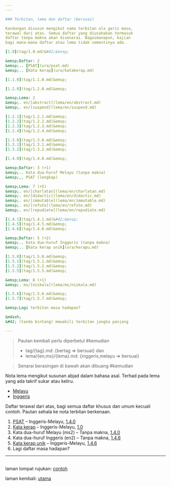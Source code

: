 ```yaml
---
---

### Terbitan, lema dan daftar (bersuai)

Kandungan disusun mengikut nama terbitan ala garis masa,
terawal dari atas. Semua daftar yang diusahakan termasuk
daftar tanpa makna akan disenarai. Bagaimanapun, kajian
bagi mana-mana daftar atau lema tidak semestinya ada.

[1.0](tag/1.0.md)&#42;&ensp;

&emsp;Daftar: 2  
&emsp;.. [PSAT](ura/psat.md)  
&emsp;.. [Kata kerap](ura/katakerap.md)  

[1.1.0](tag/1.1.0.md)&emsp;

[1.2.0](tag/1.2.0.md)&emsp;

&emsp;Lema: 2  
&emsp;. en/[abstract](lema/en/abstract.md)  
&emsp;. en/[suspend](lema/en/suspend.md)  

[1.2.1](tag/1.2.1.md)&emsp;
[1.2.2](tag/1.2.2.md)&emsp;
[1.2.3](tag/1.2.3.md)&emsp;
[1.2.4](tag/1.2.4.md)&emsp;

[1.3.0](tag/1.3.0.md)&emsp;
[1.3.1](tag/1.3.1.md)&emsp;
[1.3.2](tag/1.3.2.md)&emsp;

[1.4.0](tag/1.4.0.md)&emsp;

&emsp;Daftar: 3 (+1)  
&emsp;.. Kata dua-huruf Melayu (tanpa makna)  
&emsp;,, PSAT (lengkap)  

&emsp;Lema: 7 (+5)  
&emsp;. en/[charlatan](lema/en/charlatan.md)  
&emsp;. en/[didactic](lema/en/didactic.md)  
&emsp;. en/[immutable](lema/en/immutable.md)  
&emsp;. en/[refute](lema/en/refute.md)  
&emsp;. en/[repudiate](lema/en/repudiate.md)  

[1.4.1](tag/1.4.1.md)&#42;&ensp;
[1.4.5](tag/1.4.5.md)&emsp;
[1.4.6](tag/1.4.6.md)&emsp;

&emsp;Daftar: 5 (+2)  
&emsp;.. Kata dua-huruf Inggeris (tanpa makna)  
&emsp;.. [Kata kerap unik](ura/kerapu.md)  

[1.5.0](tag/1.5.0.md)&emsp;
[1.5.1](tag/1.5.1.md)&emsp;
[1.5.2](tag/1.5.2.md)&emsp;
[1.5.5](tag/1.5.5.md)&emsp;

&emsp;Lema: 8 (+1)  
&emsp;. ms/[niskala](lema/ms/niskala.md)  

[1.5.6](tag/1.5.6.md)&emsp;
[1.5.7](tag/1.5.7.md)&emsp;

&emsp;Lagi terbitan masa hadapan?

&mdash;  
&#42; (tanda bintang) mewakili terbitan jangka panjang  

---
```


> Pautan kembali perlu diperbetul #kemudian
> 
> - tag/{tag}.md: {bertag => bersuai} dan
> - lema/{en,ms}/{lema}.md: {inggeris,melayu => bersuai}

> Senarai berasingan di bawah akan dibuang #kemudian

Nota lema mengikut susunan abjad dalam bahasa asal. Terhad
pada lema yang ada takrif sukar atau keliru.

- [Melayu](lema/melayu.md)
- [Inggeris](lema/inggeris.md)

Daftar terawal dari atas, bagi semua daftar khusus dan umum
kecuali contoh. Pautan sehala ke nota terbitan berkenaan.

1. [PSAT](ura/psat.md)
&ndash; Inggeris-Melayu, [1.4.0](tag/1.4.0.md)
2. [Kata kerap](ura/katakerap.md)
&ndash; Inggeris-Melayu, [1.0](tag/1.0.md)
3. Kata dua-huruf Melayu (ms2)
&ndash; Tanpa makna, [1.4.0](tag/1.4.0.md)
4. Kata dua-huruf Inggeris (en2)
&ndash; Tanpa makna, [1.4.6](tag/1.4.6.md)
5. [Kata kerap unik](ura/kerapu.md)
&ndash; Inggeris-Melayu, [1.4.6](tag/1.4.6.md)
0. Lagi daftar masa hadapan?

---

&emsp;  
laman lompat rujukan: [contoh][1]

laman kembali: [utama][0]

  [0]: index.md
  [1]: panduan/ruj/contoh.md
